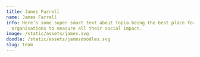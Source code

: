 ```yaml
---
title: James Farrell
name: James Farrell
info: Here’s some super smart text about Topia being the best place for social
  organisations to measure all their social impact.
image: /static/assets/james.svg
doodle: /static/assets/jamesdoodles.svg
slug: team
---
```

